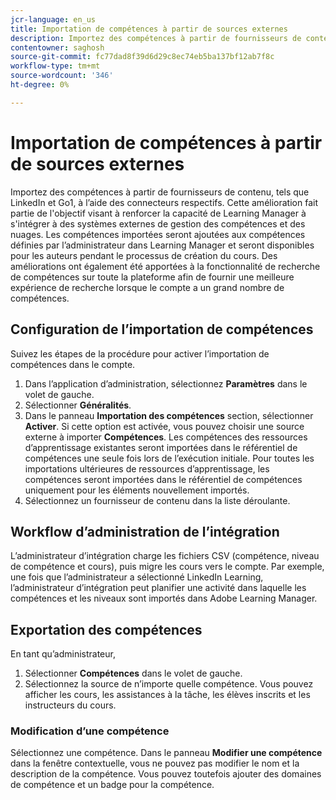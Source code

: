 ```yaml
---
jcr-language: en_us
title: Importation de compétences à partir de sources externes
description: Importez des compétences à partir de fournisseurs de contenu, tels que LinkedIn et Go1, à l’aide des connecteurs respectifs.  Les compétences importées seront ajoutées aux compétences définies par l’administrateur dans Learning Manager et seront disponibles pour les auteurs pendant le processus de création du cours.
contentowner: saghosh
source-git-commit: fc77dad8f39d6d29c8ec74eb5ba137bf12ab7f8c
workflow-type: tm+mt
source-wordcount: '346'
ht-degree: 0%

---
```



# Importation de compétences à partir de sources externes

Importez des compétences à partir de fournisseurs de contenu, tels que LinkedIn et Go1, à l’aide des connecteurs respectifs. Cette amélioration fait partie de l&#39;objectif visant à renforcer la capacité de Learning Manager à s&#39;intégrer à des systèmes externes de gestion des compétences et des nuages. Les compétences importées seront ajoutées aux compétences définies par l’administrateur dans Learning Manager et seront disponibles pour les auteurs pendant le processus de création du cours. Des améliorations ont également été apportées à la fonctionnalité de recherche de compétences sur toute la plateforme afin de fournir une meilleure expérience de recherche lorsque le compte a un grand nombre de compétences.

## Configuration de l’importation de compétences

Suivez les étapes de la procédure pour activer l’importation de compétences dans le compte.

1. Dans l’application d’administration, sélectionnez **Paramètres** dans le volet de gauche.
1. Sélectionner **Généralités**.
1. Dans le panneau **Importation des compétences** section, sélectionner **Activer**. Si cette option est activée, vous pouvez choisir une source externe à importer **Compétences**. Les compétences des ressources d’apprentissage existantes seront importées dans le référentiel de compétences une seule fois lors de l’exécution initiale. Pour toutes les importations ultérieures de ressources d’apprentissage, les compétences seront importées dans le référentiel de compétences uniquement pour les éléments nouvellement importés.
1. Sélectionnez un fournisseur de contenu dans la liste déroulante.

## Workflow d’administration de l’intégration

L’administrateur d’intégration charge les fichiers CSV (compétence, niveau de compétence et cours), puis migre les cours vers le compte. Par exemple, une fois que l’administrateur a sélectionné LinkedIn Learning, l’administrateur d’intégration peut planifier une activité dans laquelle les compétences et les niveaux sont importés dans Adobe Learning Manager.

## Exportation des compétences

En tant qu’administrateur,

1. Sélectionner **Compétences** dans le volet de gauche.
1. Sélectionnez la source de n’importe quelle compétence. Vous pouvez afficher les cours, les assistances à la tâche, les élèves inscrits et les instructeurs du cours.

### Modification d’une compétence

Sélectionnez une compétence. Dans le panneau **Modifier une compétence** dans la fenêtre contextuelle, vous ne pouvez pas modifier le nom et la description de la compétence. Vous pouvez toutefois ajouter des domaines de compétence et un badge pour la compétence.
